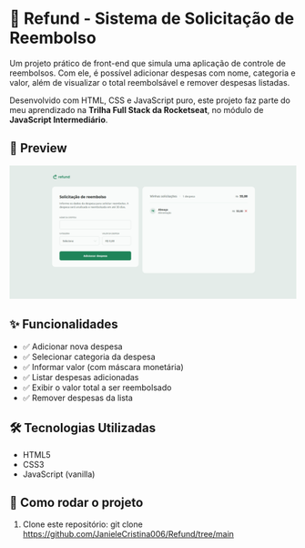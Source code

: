 # 💸 Refund - Sistema de Solicitação de Reembolso

Um projeto prático de front-end que simula uma aplicação de controle de reembolsos. Com ele, é possível adicionar despesas com nome, categoria e valor, além de visualizar o total reembolsável e remover despesas listadas.

Desenvolvido com HTML, CSS e JavaScript puro, este projeto faz parte do meu aprendizado na **Trilha Full Stack da Rocketseat**, no módulo de **JavaScript Intermediário**.

## 📸 Preview

![Preview da aplicação](./img/preview.png)

## ✨ Funcionalidades

- ✅ Adicionar nova despesa
- ✅ Selecionar categoria da despesa
- ✅ Informar valor (com máscara monetária)
- ✅ Listar despesas adicionadas
- ✅ Exibir o valor total a ser reembolsado
- ✅ Remover despesas da lista


## 🛠️ Tecnologias Utilizadas

- HTML5
- CSS3
- JavaScript (vanilla)

## 🚀 Como rodar o projeto

1. Clone este repositório:
git clone https://github.com/JanieleCristina006/Refund/tree/main

